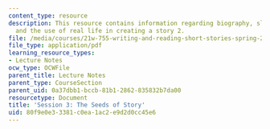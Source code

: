 ```yaml
---
content_type: resource
description: This resource contains information regarding biography, slice of life,
  and the use of real life in creating a story 2.
file: /media/courses/21w-755-writing-and-reading-short-stories-spring-2012/80f9e0e33381c0ea1ac2e9d2d0cc45e6_MIT21W_755S12_ses3_seeds.pdf
file_type: application/pdf
learning_resource_types:
- Lecture Notes
ocw_type: OCWFile
parent_title: Lecture Notes
parent_type: CourseSection
parent_uid: 0a37dbb1-bccb-81b1-2862-835832b7da00
resourcetype: Document
title: 'Session 3: The Seeds of Story'
uid: 80f9e0e3-3381-c0ea-1ac2-e9d2d0cc45e6
---
```

